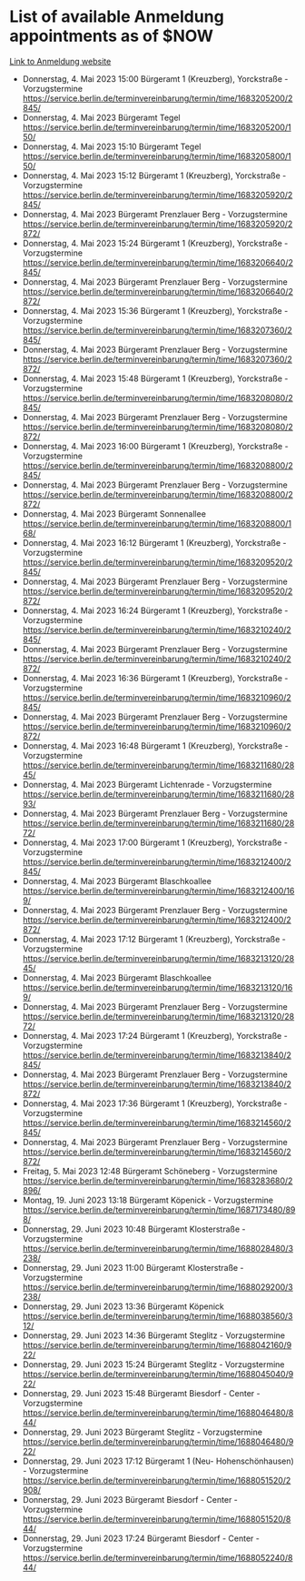 # List of available Anmeldung appointments as of $NOW
[Link to Anmeldung website](https://service.berlin.de/terminvereinbarung/termin/tag.php?termin=1&anliegen[]=120686&dienstleisterlist=122210,122217,327316,122219,327312,122227,327314,122231,327346,122243,327348,122254,122252,329742,122260,329745,122262,329748,122271,327278,122273,327274,122277,327276,330436,122280,327294,122282,327290,122284,327292,122291,327270,122285,327266,122286,327264,122296,327268,150230,329760,122297,327286,122294,327284,122312,329763,122314,329775,122304,327330,122311,327334,122309,327332,317869,122281,327352,122279,329772,122283,122276,327324,122274,327326,122267,329766,122246,327318,122251,327320,122257,327322,122208,327298,122226,327300&herkunft=http%3A%2F%2Fservice.berlin.de%2Fdienstleistung%2F120686%2F)
- Donnerstag, 4. Mai 2023 15:00 Bürgeramt 1 (Kreuzberg), Yorckstraße - Vorzugstermine https://service.berlin.de/terminvereinbarung/termin/time/1683205200/2845/
- Donnerstag, 4. Mai 2023  Bürgeramt Tegel https://service.berlin.de/terminvereinbarung/termin/time/1683205200/150/
- Donnerstag, 4. Mai 2023 15:10 Bürgeramt Tegel https://service.berlin.de/terminvereinbarung/termin/time/1683205800/150/
- Donnerstag, 4. Mai 2023 15:12 Bürgeramt 1 (Kreuzberg), Yorckstraße - Vorzugstermine https://service.berlin.de/terminvereinbarung/termin/time/1683205920/2845/
- Donnerstag, 4. Mai 2023  Bürgeramt Prenzlauer Berg - Vorzugstermine https://service.berlin.de/terminvereinbarung/termin/time/1683205920/2872/
- Donnerstag, 4. Mai 2023 15:24 Bürgeramt 1 (Kreuzberg), Yorckstraße - Vorzugstermine https://service.berlin.de/terminvereinbarung/termin/time/1683206640/2845/
- Donnerstag, 4. Mai 2023  Bürgeramt Prenzlauer Berg - Vorzugstermine https://service.berlin.de/terminvereinbarung/termin/time/1683206640/2872/
- Donnerstag, 4. Mai 2023 15:36 Bürgeramt 1 (Kreuzberg), Yorckstraße - Vorzugstermine https://service.berlin.de/terminvereinbarung/termin/time/1683207360/2845/
- Donnerstag, 4. Mai 2023  Bürgeramt Prenzlauer Berg - Vorzugstermine https://service.berlin.de/terminvereinbarung/termin/time/1683207360/2872/
- Donnerstag, 4. Mai 2023 15:48 Bürgeramt 1 (Kreuzberg), Yorckstraße - Vorzugstermine https://service.berlin.de/terminvereinbarung/termin/time/1683208080/2845/
- Donnerstag, 4. Mai 2023  Bürgeramt Prenzlauer Berg - Vorzugstermine https://service.berlin.de/terminvereinbarung/termin/time/1683208080/2872/
- Donnerstag, 4. Mai 2023 16:00 Bürgeramt 1 (Kreuzberg), Yorckstraße - Vorzugstermine https://service.berlin.de/terminvereinbarung/termin/time/1683208800/2845/
- Donnerstag, 4. Mai 2023  Bürgeramt Prenzlauer Berg - Vorzugstermine https://service.berlin.de/terminvereinbarung/termin/time/1683208800/2872/
- Donnerstag, 4. Mai 2023  Bürgeramt Sonnenallee https://service.berlin.de/terminvereinbarung/termin/time/1683208800/168/
- Donnerstag, 4. Mai 2023 16:12 Bürgeramt 1 (Kreuzberg), Yorckstraße - Vorzugstermine https://service.berlin.de/terminvereinbarung/termin/time/1683209520/2845/
- Donnerstag, 4. Mai 2023  Bürgeramt Prenzlauer Berg - Vorzugstermine https://service.berlin.de/terminvereinbarung/termin/time/1683209520/2872/
- Donnerstag, 4. Mai 2023 16:24 Bürgeramt 1 (Kreuzberg), Yorckstraße - Vorzugstermine https://service.berlin.de/terminvereinbarung/termin/time/1683210240/2845/
- Donnerstag, 4. Mai 2023  Bürgeramt Prenzlauer Berg - Vorzugstermine https://service.berlin.de/terminvereinbarung/termin/time/1683210240/2872/
- Donnerstag, 4. Mai 2023 16:36 Bürgeramt 1 (Kreuzberg), Yorckstraße - Vorzugstermine https://service.berlin.de/terminvereinbarung/termin/time/1683210960/2845/
- Donnerstag, 4. Mai 2023  Bürgeramt Prenzlauer Berg - Vorzugstermine https://service.berlin.de/terminvereinbarung/termin/time/1683210960/2872/
- Donnerstag, 4. Mai 2023 16:48 Bürgeramt 1 (Kreuzberg), Yorckstraße - Vorzugstermine https://service.berlin.de/terminvereinbarung/termin/time/1683211680/2845/
- Donnerstag, 4. Mai 2023  Bürgeramt Lichtenrade - Vorzugstermine https://service.berlin.de/terminvereinbarung/termin/time/1683211680/2893/
- Donnerstag, 4. Mai 2023  Bürgeramt Prenzlauer Berg - Vorzugstermine https://service.berlin.de/terminvereinbarung/termin/time/1683211680/2872/
- Donnerstag, 4. Mai 2023 17:00 Bürgeramt 1 (Kreuzberg), Yorckstraße - Vorzugstermine https://service.berlin.de/terminvereinbarung/termin/time/1683212400/2845/
- Donnerstag, 4. Mai 2023  Bürgeramt Blaschkoallee https://service.berlin.de/terminvereinbarung/termin/time/1683212400/169/
- Donnerstag, 4. Mai 2023  Bürgeramt Prenzlauer Berg - Vorzugstermine https://service.berlin.de/terminvereinbarung/termin/time/1683212400/2872/
- Donnerstag, 4. Mai 2023 17:12 Bürgeramt 1 (Kreuzberg), Yorckstraße - Vorzugstermine https://service.berlin.de/terminvereinbarung/termin/time/1683213120/2845/
- Donnerstag, 4. Mai 2023  Bürgeramt Blaschkoallee https://service.berlin.de/terminvereinbarung/termin/time/1683213120/169/
- Donnerstag, 4. Mai 2023  Bürgeramt Prenzlauer Berg - Vorzugstermine https://service.berlin.de/terminvereinbarung/termin/time/1683213120/2872/
- Donnerstag, 4. Mai 2023 17:24 Bürgeramt 1 (Kreuzberg), Yorckstraße - Vorzugstermine https://service.berlin.de/terminvereinbarung/termin/time/1683213840/2845/
- Donnerstag, 4. Mai 2023  Bürgeramt Prenzlauer Berg - Vorzugstermine https://service.berlin.de/terminvereinbarung/termin/time/1683213840/2872/
- Donnerstag, 4. Mai 2023 17:36 Bürgeramt 1 (Kreuzberg), Yorckstraße - Vorzugstermine https://service.berlin.de/terminvereinbarung/termin/time/1683214560/2845/
- Donnerstag, 4. Mai 2023  Bürgeramt Prenzlauer Berg - Vorzugstermine https://service.berlin.de/terminvereinbarung/termin/time/1683214560/2872/
- Freitag, 5. Mai 2023 12:48 Bürgeramt Schöneberg - Vorzugstermine https://service.berlin.de/terminvereinbarung/termin/time/1683283680/2896/
- Montag, 19. Juni 2023 13:18 Bürgeramt Köpenick - Vorzugstermine https://service.berlin.de/terminvereinbarung/termin/time/1687173480/898/
- Donnerstag, 29. Juni 2023 10:48 Bürgeramt Klosterstraße - Vorzugstermine https://service.berlin.de/terminvereinbarung/termin/time/1688028480/3238/
- Donnerstag, 29. Juni 2023 11:00 Bürgeramt Klosterstraße - Vorzugstermine https://service.berlin.de/terminvereinbarung/termin/time/1688029200/3238/
- Donnerstag, 29. Juni 2023 13:36 Bürgeramt Köpenick https://service.berlin.de/terminvereinbarung/termin/time/1688038560/312/
- Donnerstag, 29. Juni 2023 14:36 Bürgeramt Steglitz - Vorzugstermine https://service.berlin.de/terminvereinbarung/termin/time/1688042160/922/
- Donnerstag, 29. Juni 2023 15:24 Bürgeramt Steglitz - Vorzugstermine https://service.berlin.de/terminvereinbarung/termin/time/1688045040/922/
- Donnerstag, 29. Juni 2023 15:48 Bürgeramt Biesdorf - Center - Vorzugstermine https://service.berlin.de/terminvereinbarung/termin/time/1688046480/844/
- Donnerstag, 29. Juni 2023  Bürgeramt Steglitz - Vorzugstermine https://service.berlin.de/terminvereinbarung/termin/time/1688046480/922/
- Donnerstag, 29. Juni 2023 17:12 Bürgeramt 1 (Neu- Hohenschönhausen) - Vorzugstermine https://service.berlin.de/terminvereinbarung/termin/time/1688051520/2908/
- Donnerstag, 29. Juni 2023  Bürgeramt Biesdorf - Center - Vorzugstermine https://service.berlin.de/terminvereinbarung/termin/time/1688051520/844/
- Donnerstag, 29. Juni 2023 17:24 Bürgeramt Biesdorf - Center - Vorzugstermine https://service.berlin.de/terminvereinbarung/termin/time/1688052240/844/
